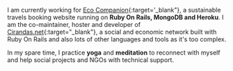 I am currently working for [Eco Companion](https://ecocompanion.com){:target='_blank"}, a sustainable travels booking website running on **Ruby On Rails, MongoDB and Heroku**. I am the co-maintainer, hoster and developer of [Cirandas.net](http://cirandas.net){:target="_blank"}, a social and economic network built with Ruby On Rails and also lots of other languages and tools as it's too complex.

In my spare time, I practice **yoga** and **meditation** to reconnect with myself and help social projects and NGOs with technical support.
